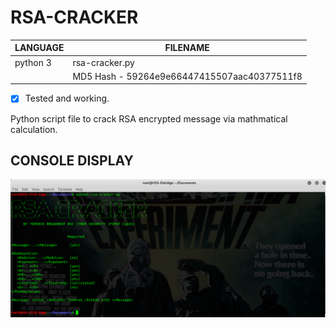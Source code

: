 # RSA-CRACKER

| LANGUAGE | FILENAME |
|--------  |----------|
|python 3  |rsa-cracker.py|
|| MD5 Hash - 59264e9e66447415507aac40377511f8 |

- [x] Tested and working.

Python script file to crack RSA encrypted message via mathmatical calculation.

## CONSOLE DISPLAY
![Screenshot](picture1.png) 

